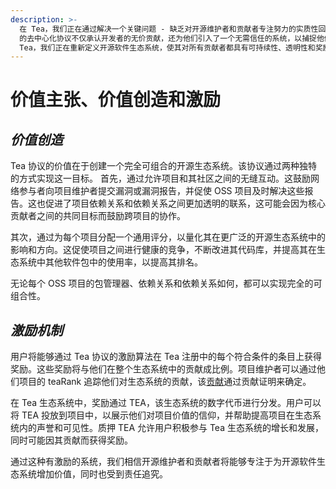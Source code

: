 ```yaml
---
description: >-
  在 Tea，我们正在通过解决一个关键问题 - 缺乏对开源维护者和贡献者专注努力的实质性回报，从而彻底改变开源领域的格局。Tea
  的去中心化协议不仅承认开发者的无价贡献，还为他们引入了一个无需信任的系统，以捕捉他们所创造的价值。通过
  Tea，我们正在重新定义开源软件生态系统，使其对所有贡献者都具有可持续性、透明性和奖励性。
---
```


# 价值主张、价值创造和激励

## _**价值创造**_

Tea 协议的价值在于创建一个完全可组合的开源生态系统。该协议通过两种独特的方式实现这一目标。 首先，通过允许项目和其社区之间的无缝互动。这鼓励网络参与者向项目维护者提交漏洞或漏洞报告，并促使 OSS 项目及时解决这些报告。这也促进了项目依赖关系和依赖关系之间更加透明的联系，这可能会因为核心贡献者之间的共同目标而鼓励跨项目的协作。

其次，通过为每个项目分配一个通用评分，以量化其在更广泛的开源生态系统中的影响和方向。这促使项目之间进行健康的竞争，不断改进其代码库，并提高其在生态系统中其他软件包中的使用率，以提高其排名。

无论每个 OSS 项目的包管理器、依赖关系和依赖关系如何，都可以实现完全的可组合性。

## _**激励机制**_

用户将能够通过 Tea 协议的激励算法在 Tea 注册中的每个符合条件的条目上获得奖励。这些奖励将与他们在整个生态系统中的贡献成比例。项目维护者可以通过他们项目的 teaRank 追踪他们对生态系统的贡献，该[贡献](../le-jie-gong-xian-zheng-ming/)通过贡献证明来确定。

在 Tea 生态系统中，奖励通过 TEA，该生态系统的数字代币进行分发。用户可以将 TEA 投放到项目中，以展示他们对项目价值的信仰，并帮助提高项目在生态系统内的声誉和可见性。质押 TEA 允许用户积极参与 Tea 生态系统的增长和发展，同时可能因其贡献而获得奖励。

通过这种有激励的系统，我们相信开源维护者和贡献者将能够专注于为开源软件生态系统增加价值，同时也受到责任追究。
